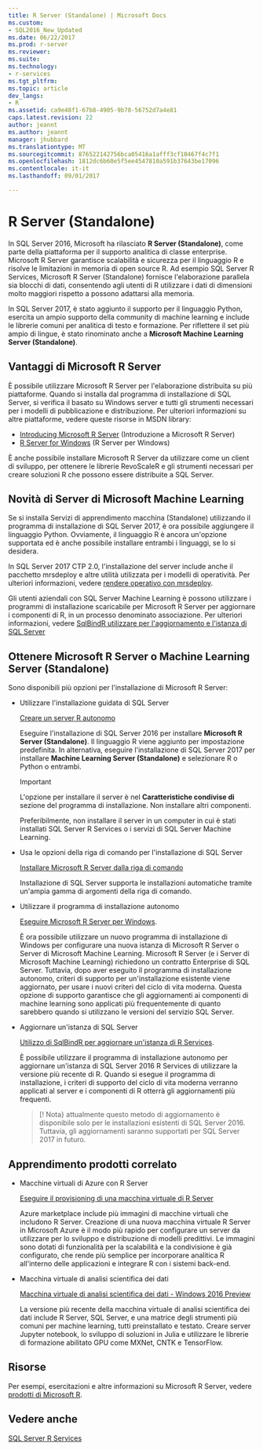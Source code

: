 ```yaml
---
title: R Server (Standalone) | Microsoft Docs
ms.custom:
- SQL2016_New_Updated
ms.date: 06/22/2017
ms.prod: r-server
ms.reviewer: 
ms.suite: 
ms.technology:
- r-services
ms.tgt_pltfrm: 
ms.topic: article
dev_langs:
- R
ms.assetid: ca9e48f1-67b8-4905-9b78-56752d7a4e81
caps.latest.revision: 22
author: jeannt
ms.author: jeannt
manager: jhubbard
ms.translationtype: MT
ms.sourcegitcommit: 876522142756bca05416a1afff3cf10467f4c7f1
ms.openlocfilehash: 1812dc6b60e5f5ee4547810a591b37643be17096
ms.contentlocale: it-it
ms.lasthandoff: 09/01/2017

---
```

# <a name="r-server-standalone"></a>R Server (Standalone)

In SQL Server 2016, Microsoft ha rilasciato **R Server (Standalone)**, come parte della piattaforma per il supporto analitica di classe enterprise.  Microsoft R Server garantisce scalabilità e sicurezza per il linguaggio R e risolve le limitazioni in memoria di open source R. Ad esempio SQL Server R Services, Microsoft R Server (Standalone) fornisce l'elaborazione parallela sia blocchi di dati, consentendo agli utenti di R utilizzare i dati di dimensioni molto maggiori rispetto a possono adattarsi alla memoria.

In SQL Server 2017, è stato aggiunto il supporto per il linguaggio Python, esercita un ampio supporto della community di machine learning e include le librerie comuni per analitica di testo e formazione.  Per riflettere il set più ampio di lingue, è stato rinominato anche a **Microsoft Machine Learning Server (Standalone)**.

## <a name="benefits-of-microsoft-r-server"></a>Vantaggi di Microsoft R Server

È possibile utilizzare Microsoft R Server per l'elaborazione distribuita su più piattaforme. Quando si installa dal programma di installazione di SQL Server, si verifica il basato su Windows server e tutti gli strumenti necessari per i modelli di pubblicazione e distribuzione. Per ulteriori informazioni su altre piattaforme, vedere queste risorse in MSDN library:

+ [Introducing Microsoft R Server](https://msdn.microsoft.com/microsoft-r/rserver) (Introduzione a Microsoft R Server)
+ [R Server for Windows](https://msdn.microsoft.com/microsoft-r/rserver-install-windows) (R Server per Windows)

È anche possibile installare Microsoft R Server da utilizzare come un client di sviluppo, per ottenere le librerie RevoScaleR e gli strumenti necessari per creare soluzioni R che possono essere distribuite a SQL Server.

## <a name="whats-new-in-microsoft-machine-learning-server"></a>Novità di Server di Microsoft Machine Learning

Se si installa Servizi di apprendimento macchina (Standalone) utilizzando il programma di installazione di SQL Server 2017, è ora possibile aggiungere il linguaggio Python. Ovviamente, il linguaggio R è ancora un'opzione supportata ed è anche possibile installare entrambi i linguaggi, se lo si desidera.
 
In SQL Server 2017 CTP 2.0, l'installazione del server include anche il pacchetto mrsdeploy e altre utilità utilizzata per i modelli di operatività. Per ulteriori informazioni, vedere [rendere operativo con mrsdeploy](../../advanced-analytics/operationalization-with-mrsdeploy.md).

Gli utenti aziendali con SQL Server Machine Learning è possono utilizzare i programmi di installazione scaricabile per Microsoft R Server per aggiornare i componenti di R, in un processo denominato associazione. Per ulteriori informazioni, vedere [SqlBindR utilizzare per l'aggiornamento e l'istanza di SQL Server](use-sqlbindr-exe-to-upgrade-an-instance-of-sql-server.md)

## <a name="get-microsoft-r-server-or-machine-learning-server-standalone"></a>Ottenere Microsoft R Server o Machine Learning Server (Standalone)

 Sono disponibili più opzioni per l'installazione di Microsoft R Server:

+ Utilizzare l'installazione guidata di SQL Server

  [Creare un server R autonomo](../r/create-a-standalone-r-server.md)

  Eseguire l'installazione di SQL Server 2016 per installare **Microsoft R Server (Standalone)**. Il linguaggio R viene aggiunto per impostazione predefinita.
  In alternativa, eseguire l'installazione di SQL Server 2017 per installare **Machine Learning Server (Standalone)** e selezionare R o Python o entrambi.

  > [!IMPORTANT]
  > L'opzione per installare il server è nel **Caratteristiche condivise di** sezione del programma di installazione. Non installare altri componenti.
  >
  > Preferibilmente, non installare il server in un computer in cui è stati installati SQL Server R Services o i servizi di SQL Server Machine Learning.

+ Usa le opzioni della riga di comando per l'installazione di SQL Server

  [Installare Microsoft R Server dalla riga di comando](../r/install-microsoft-r-server-from-the-command-line.md)

  Installazione di SQL Server supporta le installazioni automatiche tramite un'ampia gamma di argomenti della riga di comando.

+ Utilizzare il programma di installazione autonomo

  [Eseguire Microsoft R Server per Windows](https://msdn.microsoft.com/microsoft-r/rserver-install-windows).

  È ora possibile utilizzare un nuovo programma di installazione di Windows per configurare una nuova istanza di Microsoft R Server o Server di Microsoft Machine Learning.  Microsoft R Server (e i Server di Microsoft Machine Learning) richiedono un contratto Enterprise di SQL Server. Tuttavia, dopo aver eseguito il programma di installazione autonomo, criteri di supporto per un'installazione esistente viene aggiornato, per usare i nuovi criteri del ciclo di vita moderna. Questa opzione di supporto garantisce che gli aggiornamenti ai componenti di machine learning sono applicati più frequentemente di quanto sarebbero quando si utilizzano le versioni del servizio SQL Server.

  
+ Aggiornare un'istanza di SQL Server

  [Utilizzo di SqlBindR per aggiornare un'istanza di R Services](./use-sqlbindr-exe-to-upgrade-an-instance-of-sql-server.md).
  
  È possibile utilizzare il programma di installazione autonomo per aggiornare un'istanza di SQL Server 2016 R Services di utilizzare la versione più recente di R. Quando si esegue il programma di installazione, i criteri di supporto del ciclo di vita moderna verranno applicati al server e i componenti di R otterrà gli aggiornamenti più frequenti.
  
  > [! Nota} attualmente questo metodo di aggiornamento è disponibile solo per le installazioni esistenti di SQL Server 2016. Tuttavia, gli aggiornamenti saranno supportati per SQL Server 2017 in futuro.

## <a name="related-machine-learning-products"></a>Apprendimento prodotti correlato

+ Macchine virtuali di Azure con R Server

  [Eseguire il provisioning di una macchina virtuale di R Server](../../advanced-analytics/r-services/provision-the-r-server-only-sql-server-2016-enterprise-vm-on-azure.md)
  
  Azure marketplace include più immagini di macchine virtuali che includono R Server. Creazione di una nuova macchina virtuale R Server in Microsoft Azure è il modo più rapido per configurare un server da utilizzare per lo sviluppo e distribuzione di modelli predittivi. Le immagini sono dotati di funzionalità per la scalabilità e la condivisione è già configurato, che rende più semplice per incorporare analitica R all'interno delle applicazioni e integrare R con i sistemi back-end.

+ Macchina virtuale di analisi scientifica dei dati

  [Macchina virtuale di analisi scientifica dei dati - Windows 2016 Preview](http://aka.ms/dsvm/win2016)

  La versione più recente della macchina virtuale di analisi scientifica dei dati include R Server, SQL Server, e una matrice degli strumenti più comuni per machine learning, tutti preinstallato e testato. Creare server Jupyter notebook, lo sviluppo di soluzioni in Julia e utilizzare le librerie di formazione abilitato GPU come MXNet, CNTK e TensorFlow.

## <a name="resources"></a>Risorse

Per esempi, esercitazioni e altre informazioni su Microsoft R Server, vedere [prodotti di Microsoft R](https://msdn.microsoft.com/microsoft-r/microsoft-r-getting-started).

## <a name="see-also"></a>Vedere anche

 [SQL Server R Services](../../advanced-analytics/r/sql-server-r-services.md)


